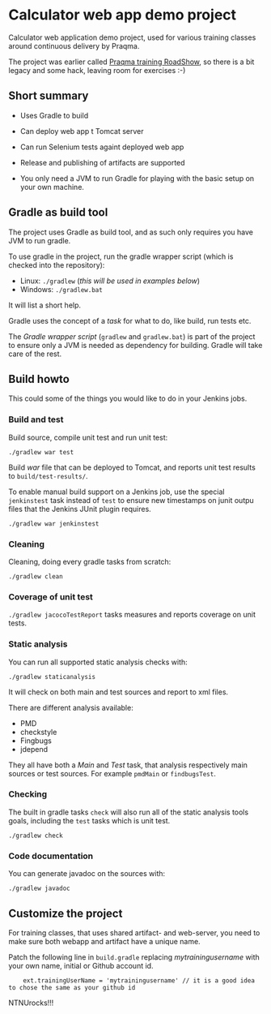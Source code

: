 # Calculator web app demo project

Calculator web application demo project, used for various 
training classes around continuous delivery by Praqma.

The project was earlier called [Praqma training RoadShow](https://github.com/praqma-training/roadshow), so there is a bit legacy and some hack, leaving room for exercises :-)


## Short summary

* Uses Gradle to build
* Can deploy web app t Tomcat server
* Can run Selenium tests againt deployed web app
* Release and publishing of artifacts are supported

* You only need a JVM to run Gradle for playing with the basic setup on your own machine.

## Gradle as build tool

The project uses Gradle as build tool, and as such only requires you have JVM to run gradle.

To use gradle in the project, run the gradle wrapper script (which is checked into the repository):

* Linux: `./gradlew` (_this will be used in examples below_)
* Windows: `./gradlew.bat`

It will list a short help.

Gradle uses the concept of a _task_ for what to do, like build, run tests etc.

The _Gradle wrapper script_ (`gradlew` and `gradlew.bat`) is part of the project to ensure only a JVM is needed as dependency for building. Gradle will take care of the rest.


## Build howto

This could some of the things you would like to do in your Jenkins jobs.

### Build and test

Build source, compile unit test and run unit test:

`./gradlew war test`

Build _war_ file that can be deployed to Tomcat, and reports unit test results to `build/test-results/`.

To enable manual build support on a Jenkins job, use the special `jenkinstest` task instead of `test` to ensure new timestamps on junit outpu files that the Jenkins JUnit plugin requires.

`./gradlew war jenkinstest`

### Cleaning

Cleaning, doing every gradle tasks from scratch:

`./gradlew clean`


### Coverage of unit test

`./gradlew jacocoTestReport` tasks measures and reports coverage on unit tests.


### Static analysis

You can run all supported static analysis checks with:

`./gradlew staticanalysis`

It will check on both main and test sources and report to xml files.

There are different analysis available:

* PMD
* checkstyle
* Fingbugs
* jdepend

They all have both a _Main_ and _Test_ task, that analysis respectively main sources or test sources.
For example `pmdMain` or `findbugsTest`.

### Checking

The built in gradle tasks `check` will also run all of the static analysis tools goals, including the `test` tasks which is unit test.

`./gradlew check`


### Code documentation

You can generate javadoc on the sources with:

`./gradlew javadoc`




## Customize the project

For training classes, that uses shared artifact- and web-server, you need to make sure both webapp and artifact have a unique name.

Patch the following line in `build.gradle` replacing _mytrainingusername_ with your own name, initial or Github account id.

        ext.trainingUserName = 'mytrainingusername' // it is a good idea to chose the same as your github id


NTNUrocks!!!
